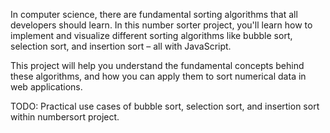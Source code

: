 In computer science, there are fundamental sorting algorithms that all
developers should learn. In this number sorter project, you'll learn how to
implement and visualize different sorting algorithms like bubble sort, selection
sort, and insertion sort – all with JavaScript.

This project will help you understand the fundamental concepts behind these
algorithms, and how you can apply them to sort numerical data in web
applications.

TODO: Practical use cases of bubble sort, selection sort, and insertion sort within numbersort project. 